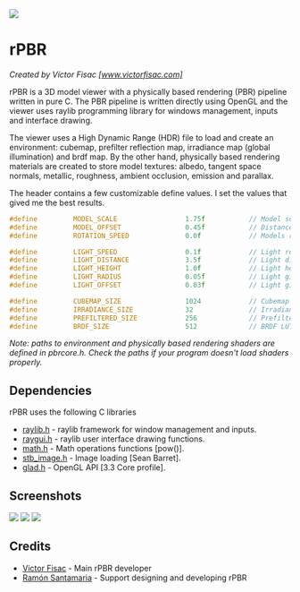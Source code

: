 <img src="https://github.com/victorfisac/rPBR/blob/master/src/icon/rpbr.png">

# rPBR
_Created by Víctor Fisac [www.victorfisac.com]_

rPBR is a 3D model viewer with a physically based rendering (PBR) pipeline written in pure C. The PBR pipeline is written directly using OpenGL and the viewer uses raylib programming library for windows management, inputs and interface drawing.

The viewer uses a High Dynamic Range (HDR) file to load and create an environment: cubemap, prefilter reflection map, irradiance map (global illumination) and brdf map. By the other hand, physically based rendering materials are created to store model textures: albedo, tangent space normals, metallic, roughness, ambient occlusion, emission and parallax.

The header contains a few customizable define values. I set the values that gived me the best results.

```c
#define         MODEL_SCALE                 1.75f           // Model scale transformation for rendering
#define         MODEL_OFFSET                0.45f           // Distance between models for rendering
#define         ROTATION_SPEED              0.0f            // Models rotation speed

#define         LIGHT_SPEED                 0.1f            // Light rotation input speed
#define         LIGHT_DISTANCE              3.5f            // Light distance from center of world
#define         LIGHT_HEIGHT                1.0f            // Light height from center of world
#define         LIGHT_RADIUS                0.05f           // Light gizmo drawing radius
#define         LIGHT_OFFSET                0.03f           // Light gizmo drawing radius when mouse is over

#define         CUBEMAP_SIZE                1024            // Cubemap texture size
#define         IRRADIANCE_SIZE             32              // Irradiance map from cubemap texture size
#define         PREFILTERED_SIZE            256             // Prefiltered HDR environment map texture size
#define         BRDF_SIZE                   512             // BRDF LUT texture map size
```

_Note: paths to environment and physically based rendering shaders are defined in pbrcore.h. Check the paths if your program doesn't load shaders properly._


Dependencies
-----

rPBR uses the following C libraries

   *  [raylib.h](https://github.com/raysan5/raylib/blob/master/src/raylib.h)     - raylib framework for window management and inputs.
   *  [raygui.h](https://github.com/raysan5/raygui/blob/master/raygui.h)     - raylib user interface drawing functions.
   *  [math.h](https://github.com/Alexpux/mingw-w64/blob/master/mingw-w64-headers/crt/math.h)       - Math operations functions [pow()].
   *  [stb_image.h](https://github.com/nothings/stb/blob/master/stb_image.h)  - Image loading [Sean Barret].
   *  [glad.h](https://github.com/glfw/glfw/blob/master/deps/glad/glad.h)       - OpenGL API [3.3 Core profile].


Screenshots
-----
<img src="https://github.com/victorfisac/rPBR/blob/master/screenshots/pbr_cerberus.png">

<img src="https://github.com/victorfisac/rPBR/blob/master/screenshots/pbr_gold.png">

<img src="https://github.com/victorfisac/rPBR/blob/master/screenshots/pbr_blaster.png">

Credits
-----

   * [Victor Fisac](http://www.victorfisac.com) - Main rPBR developer
   * [Ramón Santamaria](http://www.raylib.com) - Support designing and developing rPBR
